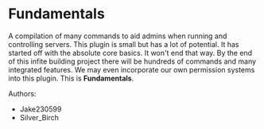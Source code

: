 Fundamentals
============

A compilation of many commands to aid admins when running and controlling servers. This plugin is small but has a lot
of potential. It has started off with the absolute core basics. It won't end that way. By the end of this infite 
building project there will be hundreds of commands and many integrated features. We may even incorporate our own 
permission systems into this plugin. This is <b>Fundamentals</b>. 

Authors:
- Jake230599
- Silver_Birch
